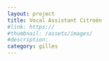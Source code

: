 ```yaml
---
layout: project
title: Vocal Assistant Citroën
#link: https://
#thumbnail: /assets/images/
#description:
category: gilles
---
```

